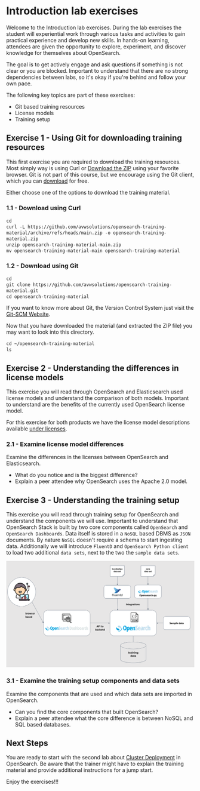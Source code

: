 # Introduction lab exercises

Welcome to the Introduction lab exercises. During the lab exercises the student will experiential work through various tasks and activities to gain practical experience and develop new skills. In hands-on learning, attendees are given the opportunity to explore, experiment, and discover knowledge for themselves about OpenSearch.

The goal is to  get actively engage and ask questions if something is not clear or you are blocked. Important to understand that there are no strong dependencies between labs, so it's okay if you're behind and follow your own pace.

The following key topics are part of these exercises:

- Git based training resources
- License models
- Training setup

## Exercise 1 - Using Git for downloading training resources

This first exercise you are required to download the training resources. Most simply way is using Curl or [Download the ZIP](https://github.com/avwsolutions/opensearch-training-material/archive/refs/heads/main.zip) using your favorite browser. Git is not part of this course, but we encourage using the Git client, which you can [download](https://git-scm.com/downloads/guis) for free.

Either choose one of the options to download the training material.

### 1.1 - Download using Curl

```
cd
curl -L https://github.com/avwsolutions/opensearch-training-material/archive/refs/heads/main.zip -o opensearch-training-material.zip
unzip opensearch-training-material-main.zip
mv opensearch-training-material-main opensearch-training-material
```

### 1.2 - Download using Git

```
cd
git clone https://github.com/avwsolutions/opensearch-training-material.git
cd opensearch-training-material
```

If you want to know more about Git, the Version Control System just visit the [Git-SCM Website](https://git-scm.com/).

Now that you have downloaded the material (and extracted the ZIP file) you may want to look into this directory.

```
cd ~/opensearch-training-material
ls
```

## Exercise 2 - Understanding the differences in license models

This exercise you will read through OpenSearch and Elasticsearch used license models and understand the comparison of both models. Important to understand are the benefits of the currently used OpenSearch license model.

For this exercise for both products we have the license model descriptions available [under licenses](licenses).

### 2.1 - Examine license model differences

Examine the differences in the licenses between OpenSearch and Elasticsearch.
- What do you notice and is the biggest difference?
- Explain a peer attendee why OpenSearch uses the Apache 2.0 model.


## Exercise 3 - Understanding the training setup

This exercise you will read through training setup for OpenSearch and understand the components we will use. Important to understand that OpenSearch Stack is built by two core components called `OpenSearch` and `OpenSearch Dashboards`. Data itself is stored in a `NoSQL` based DBMS as `JSON` documents. By nature `NoSQL` doesn't require a schema to start ingesting data. Additionally we will introduce `FluentD` and `OpenSearch Python client` to load two additional `data sets`, next to the two the `sample data sets`.

<img src="https://raw.githubusercontent.com/avwsolutions/opensearch-training-material/main/labs/01-Introduction/content/training-setup.png" alt="training-setup">

### 3.1 - Examine the training setup components and data sets

Examine the components that are used and which data sets are imported in OpenSearch.
- Can you find the core components that built OpenSearch?
- Explain a peer attendee what the core difference is between NoSQL and SQL based databases.

## Next Steps

You are ready to start with the second lab about [Cluster Deployment](01-ClusterDeployment/README.md) in OpenSearch. Be aware that the trainer might have to explain the training material and provide additional instructions for a jump start.

Enjoy the exercises!!!